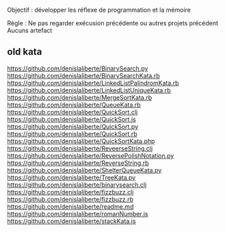 

Objectif : développer les réflexe de programmation et la mémoire

Règle :
Ne pas regarder exécusion précédente ou autres projets précédent
Aucuns artefact





## old kata
https://github.com/denislaliberte/BinarySearch.py
https://github.com/denislaliberte/BinarySearchKata.rb
https://github.com/denislaliberte/LinkedListPalindromKata.rb
https://github.com/denislaliberte/LinkedListUniqueKata.rb
https://github.com/denislaliberte/MergeSortKata.rb
https://github.com/denislaliberte/QueueKata.rb
https://github.com/denislaliberte/QuickSort.clj
https://github.com/denislaliberte/QuickSort.js
https://github.com/denislaliberte/QuickSort.py
https://github.com/denislaliberte/QuickSort.rb
https://github.com/denislaliberte/QuickSortKata.php
https://github.com/denislaliberte/ReveerseString.clj
https://github.com/denislaliberte/ReversePolishNotation.py
https://github.com/denislaliberte/ReverseString.rb
https://github.com/denislaliberte/ShelterQueueKata.py
https://github.com/denislaliberte/TreeKata.py
https://github.com/denislaliberte/binarysearch.clj
https://github.com/denislaliberte/fizzbuzz.clj
https://github.com/denislaliberte/fizzbuzz.rb
https://github.com/denislaliberte/readme.md
https://github.com/denislaliberte/romanNumber.js
https://github.com/denislaliberte/stackKata.js

